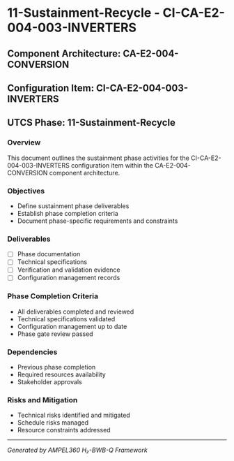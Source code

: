# 11-Sustainment-Recycle - CI-CA-E2-004-003-INVERTERS

## Component Architecture: CA-E2-004-CONVERSION
## Configuration Item: CI-CA-E2-004-003-INVERTERS
## UTCS Phase: 11-Sustainment-Recycle

### Overview
This document outlines the sustainment phase activities for the CI-CA-E2-004-003-INVERTERS configuration item within the CA-E2-004-CONVERSION component architecture.

### Objectives
- Define sustainment phase deliverables
- Establish phase completion criteria
- Document phase-specific requirements and constraints

### Deliverables
- [ ] Phase documentation
- [ ] Technical specifications
- [ ] Verification and validation evidence
- [ ] Configuration management records

### Phase Completion Criteria
- All deliverables completed and reviewed
- Technical specifications validated
- Configuration management up to date
- Phase gate review passed

### Dependencies
- Previous phase completion
- Required resources availability
- Stakeholder approvals

### Risks and Mitigation
- Technical risks identified and mitigated
- Schedule risks managed
- Resource constraints addressed

---
*Generated by AMPEL360 H₂-BWB-Q Framework*
